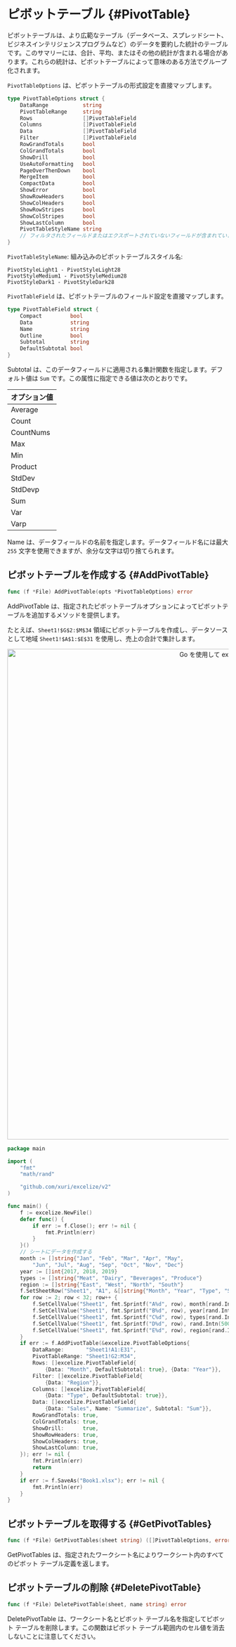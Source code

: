 # ピボットテーブル {#PivotTable}

ピボットテーブルは、より広範なテーブル（データベース、スプレッドシート、ビジネスインテリジェンスプログラムなど）のデータを要約した統計のテーブルです。このサマリーには、合計、平均、またはその他の統計が含まれる場合があります。これらの統計は、ピボットテーブルによって意味のある方法でグループ化されます。

`PivotTableOptions` は、ピボットテーブルの形式設定を直接マップします。

```go
type PivotTableOptions struct {
    DataRange           string
    PivotTableRange     string
    Rows                []PivotTableField
    Columns             []PivotTableField
    Data                []PivotTableField
    Filter              []PivotTableField
    RowGrandTotals      bool
    ColGrandTotals      bool
    ShowDrill           bool
    UseAutoFormatting   bool
    PageOverThenDown    bool
    MergeItem           bool
    CompactData         bool
    ShowError           bool
    ShowRowHeaders      bool
    ShowColHeaders      bool
    ShowRowStripes      bool
    ShowColStripes      bool
    ShowLastColumn      bool
    PivotTableStyleName string
    // フィルタされたフィールドまたはエクスポートされていないフィールドが含まれています
}
```

`PivotTableStyleName`: 組み込みのピボットテーブルスタイル名:

```text
PivotStyleLight1 - PivotStyleLight28
PivotStyleMedium1 - PivotStyleMedium28
PivotStyleDark1 - PivotStyleDark28
```

`PivotTableField` は、ピボットテーブルのフィールド設定を直接マップします。

```go
type PivotTableField struct {
    Compact         bool
    Data            string
    Name            string
    Outline         bool
    Subtotal        string
    DefaultSubtotal bool
}
```

Subtotal は、このデータフィールドに適用される集計関数を指定します。デフォルト値は `Sum` です。この属性に指定できる値は次のとおりです。

|オプション値|
|---|
|Average|
|Count|
|CountNums|
|Max|
|Min|
|Product|
|StdDev|
|StdDevp|
|Sum|
|Var|
|Varp|

Name は、データフィールドの名前を指定します。データフィールド名には最大 `255` 文字を使用できますが、余分な文字は切り捨てられます。

## ピボットテーブルを作成する {#AddPivotTable}

```go
func (f *File) AddPivotTable(opts *PivotTableOptions) error
```

AddPivotTable は、指定されたピボットテーブルオプションによってピボットテーブルを追加するメソッドを提供します。

たとえば、`Sheet1!$G$2:$M$34` 領域にピボットテーブルを作成し、データソースとして地域 `Sheet1!$A$1:$E$31` を使用し、売上の合計で集計します。

<p align="center"><img width="1117" src="./images/pivot_table_01.png" alt="Go を使用して excelize でピボットテーブルを作成する"></p>

```go
package main

import (
    "fmt"
    "math/rand"

    "github.com/xuri/excelize/v2"
)

func main() {
    f := excelize.NewFile()
    defer func() {
        if err := f.Close(); err != nil {
            fmt.Println(err)
        }
    }()
    // シートにデータを作成する
    month := []string{"Jan", "Feb", "Mar", "Apr", "May",
        "Jun", "Jul", "Aug", "Sep", "Oct", "Nov", "Dec"}
    year := []int{2017, 2018, 2019}
    types := []string{"Meat", "Dairy", "Beverages", "Produce"}
    region := []string{"East", "West", "North", "South"}
    f.SetSheetRow("Sheet1", "A1", &[]string{"Month", "Year", "Type", "Sales", "Region"})
    for row := 2; row < 32; row++ {
        f.SetCellValue("Sheet1", fmt.Sprintf("A%d", row), month[rand.Intn(12)])
        f.SetCellValue("Sheet1", fmt.Sprintf("B%d", row), year[rand.Intn(3)])
        f.SetCellValue("Sheet1", fmt.Sprintf("C%d", row), types[rand.Intn(4)])
        f.SetCellValue("Sheet1", fmt.Sprintf("D%d", row), rand.Intn(5000))
        f.SetCellValue("Sheet1", fmt.Sprintf("E%d", row), region[rand.Intn(4)])
    }
    if err := f.AddPivotTable(&excelize.PivotTableOptions{
        DataRange:       "Sheet1!A1:E31",
        PivotTableRange: "Sheet1!G2:M34",
        Rows: []excelize.PivotTableField{
            {Data: "Month", DefaultSubtotal: true}, {Data: "Year"}},
        Filter: []excelize.PivotTableField{
            {Data: "Region"}},
        Columns: []excelize.PivotTableField{
            {Data: "Type", DefaultSubtotal: true}},
        Data: []excelize.PivotTableField{
            {Data: "Sales", Name: "Summarize", Subtotal: "Sum"}},
        RowGrandTotals: true,
        ColGrandTotals: true,
        ShowDrill:      true,
        ShowRowHeaders: true,
        ShowColHeaders: true,
        ShowLastColumn: true,
    }); err != nil {
        fmt.Println(err)
        return
    }
    if err := f.SaveAs("Book1.xlsx"); err != nil {
        fmt.Println(err)
    }
}
```

## ピボットテーブルを取得する {#GetPivotTables}

```go
func (f *File) GetPivotTables(sheet string) ([]PivotTableOptions, error)
```

GetPivotTables は、指定されたワークシート名によりワークシート内のすべてのピボット テーブル定義を返します。

## ピボットテーブルの削除 {#DeletePivotTable}

```go
func (f *File) DeletePivotTable(sheet, name string) error
```

DeletePivotTable は、ワークシート名とピボット テーブル名を指定してピボット テーブルを削除します。この関数はピボット テーブル範囲内のセル値を消去しないことに注意してください。
